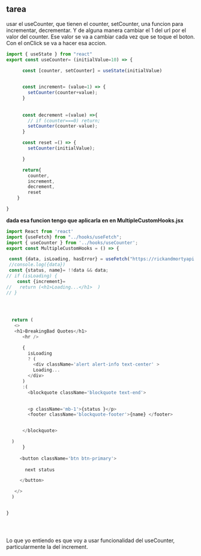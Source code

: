 ## tarea

usar el useCounter, que tienen el counter, setCounter, una funcion para incrementar, decrementar. Y de alguna manera cambiar el 1 del url por el valor del counter. Ese valor se va a cambiar cada vez que se toque el boton. Con el onClick se va a hacer esa accion. 


```js
import { useState } from "react"
export const useCounter= (initialValue=10) => {

      const [counter, setCounter] = useState(initialValue)

      
      const increment= (value=1) => {
        setCounter(counter+value);
      }
     
      
      const decrement =(value) =>{
        // if (counter===0) return;
        setCounter(counter-value);
      }

      const reset =() => {
        setCounter(initialValue);

      }

      return{
        counter, 
        increment,
        decrement,
        reset
    }

}

```

**dada esa funcion tengo que aplicarla en en MultipleCustomHooks.jsx**


```js
import React from 'react'
import {useFetch} from "../hooks/useFetch";
import { useCounter } from '../hooks/useCounter';
export const MultipleCustomHooks = () => {

 const {data, isLoading, hasError} = useFetch("https://rickandmortyapi.com/api/character/1");
 //console.log({data})
 const {status, name}= !!data && data;
// if (isLoading) {
    const {increment}= 
//   return (<h1>Loading...</h1>  )
// }
 

 

  return (
   <>
   <h1>BreakingBad Quotes</h1>
      <hr />

      {
        isLoading
        ? (
          <div className='alert alert-info text-center' >
          Loading...
        </div>
      )
      :( 
        <blockquote className='blockquote text-end'>

      
        <p className='mb-1'>{status }</p>
        <footer className='blockquote-footer'>{name} </footer>


      </blockquote>

  )
      } 
  
     <button className='btn btn-primary'>
       
       next status

     </button>

   </>
  )


}





```


Lo que yo entiendo es que voy a usar funcionalidad del useCounter, particularmente la del increment. 

